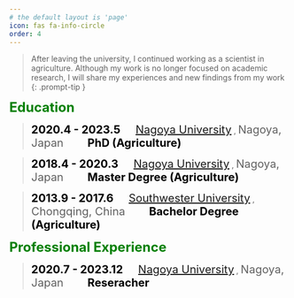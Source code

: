 ```yaml
---
# the default layout is 'page'
icon: fas fa-info-circle
order: 4
---
```


> After leaving the university, I continued working as a scientist in agriculture. Although my work is no longer focused on academic research, I will share my experiences and new findings from my work
{: .prompt-tip }

<span style="font-size:24px; color:Green; font-weight:bold;">Education</span>


><span style="font-size:20px; color:Black; font-weight:bold;">2020.4 - 2023.5</span>&nbsp;&nbsp;&nbsp;&nbsp;&nbsp;&nbsp; <span style="font-size:20px;">[Nagoya University](https://www.agr.nagoya-u.ac.jp/)</span>
, <span style="font-size:20px;">Nagoya, Japan &nbsp;&nbsp;&nbsp;&nbsp;&nbsp;&nbsp;</span> <span style="color:Black;font-size:20px; font-weight:bold;">PhD (Agriculture)</span>

><span style="font-size:20px; color:Black; font-weight:bold;">2018.4 - 2020.3</span>&nbsp;&nbsp;&nbsp;&nbsp;&nbsp;&nbsp; <span style="font-size:20px;">[Nagoya University](https://www.agr.nagoya-u.ac.jp/)</span>
, <span style="font-size:20px;"> Nagoya, Japan &nbsp;&nbsp;&nbsp;&nbsp;&nbsp;&nbsp;</span> <span style="color:Black;font-size:20px; font-weight:bold;">Master Degree (Agriculture)</span> 

><span style="font-size:20px; color:Black; font-weight:bold;">2013.9 - 2017.6</span>&nbsp;&nbsp;&nbsp;&nbsp;&nbsp;&nbsp; <span style="font-size:20px;">[Southwester University](http://agronomy.swu.edu.cn/)</span>
, <span style="font-size:20px;"> Chongqing, China &nbsp;&nbsp;&nbsp;&nbsp;&nbsp;&nbsp;</span> <span style="color:Black;font-size:20px; font-weight:bold;">Bachelor Degree (Agriculture)</span> 

<span style="font-size:24px; color:Green; font-weight:bold;">Professional Experience</span>

><span style="font-size:20px; color:Black; font-weight:bold;">2020.7 - 2023.12</span>&nbsp;&nbsp;&nbsp;&nbsp;&nbsp;&nbsp; <span style="font-size:20px;">[Nagoya University](https://www.agr.nagoya-u.ac.jp/)</span>
, <span style="font-size:20px;">Nagoya, Japan &nbsp;&nbsp;&nbsp;&nbsp;&nbsp;&nbsp;</span> <span style="color:Black;font-size:20px; font-weight:bold;">Reseracher</span>
